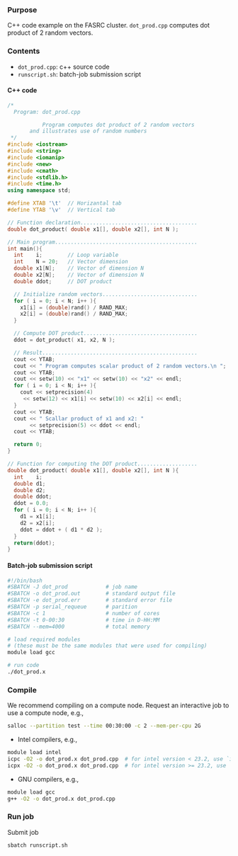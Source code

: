 ###  Purpose

C++ code example on the FASRC cluster. `dot_prod.cpp` computes dot product of 2 random vectors.

### Contents

* `dot_prod.cpp`: c++ source code 
* `runscript.sh`: batch-job submission script 

#### C++ code

```cpp
/*
  Program: dot_prod.cpp

           Program computes dot product of 2 random vectors
	   and illustrates use of random numbers
 */
#include <iostream>
#include <string>
#include <iomanip>
#include <new>
#include <cmath>
#include <stdlib.h>
#include <time.h>
using namespace std;

#define XTAB '\t'  // Horizantal tab
#define YTAB '\v'  // Vertical tab

// Function declaration.....................................
double dot_product( double x1[], double x2[], int N );

// Main program.............................................
int main(){
  int    i;        // Loop variable
  int    N = 20;   // Vector dimension
  double x1[N];    // Vector of dimension N
  double x2[N];    // Vector of dimension N
  double ddot;     // DOT product

  // Initialize random vectors..............................
  for ( i = 0; i < N; i++ ){
    x1[i] = (double)rand() / RAND_MAX;
    x2[i] = (double)rand() / RAND_MAX;
  }

  // Compute DOT product....................................
  ddot = dot_product( x1, x2, N );

  // Result.................................................
  cout << YTAB;
  cout << " Program computes scalar product of 2 random vectors.\n ";
  cout << YTAB;
  cout << setw(10) << "x1" << setw(10) << "x2" << endl;
  for ( i = 0; i < N; i++ ){
    cout << setprecision(4) 
	 << setw(12) << x1[i] << setw(10) << x2[i] << endl;
  }
  cout << YTAB;
  cout << " Scallar product of x1 and x2: " 
       << setprecision(5) << ddot << endl;
  cout << YTAB;

  return 0;
}

// Function for computing the DOT product...................
double dot_product( double x1[], double x2[], int N ){
  int    i;
  double d1;
  double d2;
  double ddot;
  ddot = 0.0;
  for ( i = 0; i < N; i++ ){
    d1 = x1[i];
    d2 = x2[i];
    ddot = ddot + ( d1 * d2 );
  }
  return(ddot);
}
```

#### Batch-job submission script

```bash
#!/bin/bash
#SBATCH -J dot_prod            # job name
#SBATCH -o dot_prod.out        # standard output file
#SBATCH -e dot_prod.err        # standard error file
#SBATCH -p serial_requeue      # parition
#SBATCH -c 1                   # number of cores
#SBATCH -t 0-00:30             # time in D-HH:MM
#SBATCH --mem=4000             # total memory

# load required modules
# (these must be the same modules that were used for compiling)
module load gcc

# run code
./dot_prod.x
```

### Compile

We recommend compiling on a compute node. Request an interactive job to use a compute node, e.g.,

```bash
salloc --partition test --time 00:30:00 -c 2 --mem-per-cpu 2G
```

* Intel compilers, e.g.,

```bash
module load intel
icpc -O2 -o dot_prod.x dot_prod.cpp  # for intel version < 23.2, use `icpc`
icpx -O2 -o dot_prod.x dot_prod.cpp  # for intel version >= 23.2, use `icpx`.
```

* GNU compilers, e.g.,

```bash
module load gcc
g++ -O2 -o dot_prod.x dot_prod.cpp
```

### Run job

Submit job

```bash
sbatch runscript.sh
```
